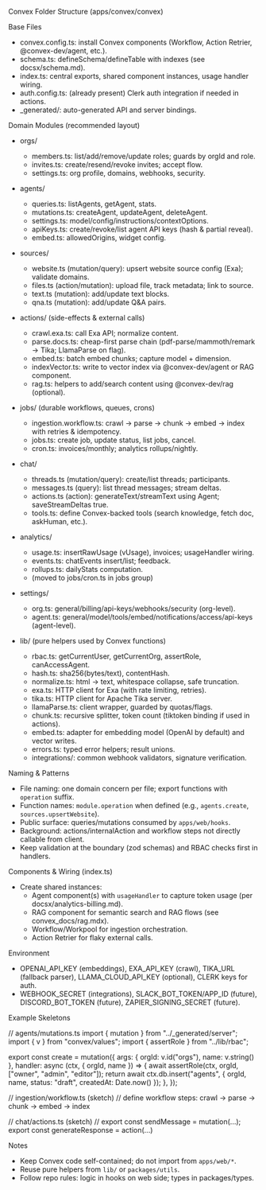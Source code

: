 Convex Folder Structure (apps/convex/convex)

Base Files

- convex.config.ts: install Convex components (Workflow, Action Retrier, @convex-dev/agent, etc.).
- schema.ts: defineSchema/defineTable with indexes (see docsx/schema.md).
- index.ts: central exports, shared component instances, usage handler wiring.
- auth.config.ts: (already present) Clerk auth integration if needed in actions.
- _generated/: auto-generated API and server bindings.

Domain Modules (recommended layout)

- orgs/
  - members.ts: list/add/remove/update roles; guards by orgId and role.
  - invites.ts: create/resend/revoke invites; accept flow.
  - settings.ts: org profile, domains, webhooks, security.

- agents/
  - queries.ts: listAgents, getAgent, stats.
  - mutations.ts: createAgent, updateAgent, deleteAgent.
  - settings.ts: model/config/instructions/contextOptions.
  - apiKeys.ts: create/revoke/list agent API keys (hash & partial reveal).
  - embed.ts: allowedOrigins, widget config.

- sources/
  - website.ts (mutation/query): upsert website source config (Exa); validate domains.
  - files.ts (action/mutation): upload file, track metadata; link to source.
  - text.ts (mutation): add/update text blocks.
  - qna.ts (mutation): add/update Q&A pairs.

- actions/ (side-effects & external calls)
  - crawl.exa.ts: call Exa API; normalize content.
  - parse.docs.ts: cheap-first parse chain (pdf-parse/mammoth/remark → Tika; LlamaParse on flag).
  - embed.ts: batch embed chunks; capture model + dimension.
  - indexVector.ts: write to vector index via @convex-dev/agent or RAG component.
  - rag.ts: helpers to add/search content using @convex-dev/rag (optional).

- jobs/ (durable workflows, queues, crons)
  - ingestion.workflow.ts: crawl → parse → chunk → embed → index with retries & idempotency.
  - jobs.ts: create job, update status, list jobs, cancel.
  - cron.ts: invoices/monthly; analytics rollups/nightly.

- chat/
  - threads.ts (mutation/query): create/list threads; participants.
  - messages.ts (query): list thread messages; stream deltas.
  - actions.ts (action): generateText/streamText using Agent; saveStreamDeltas true.
  - tools.ts: define Convex-backed tools (search knowledge, fetch doc, askHuman, etc.).

- analytics/
  - usage.ts: insertRawUsage (vUsage), invoices; usageHandler wiring.
  - events.ts: chatEvents insert/list; feedback.
  - rollups.ts: dailyStats computation.
  - (moved to jobs/cron.ts in jobs group)

- settings/
  - org.ts: general/billing/api-keys/webhooks/security (org-level).
  - agent.ts: general/model/tools/embed/notifications/access/api-keys (agent-level).

- lib/ (pure helpers used by Convex functions)
  - rbac.ts: getCurrentUser, getCurrentOrg, assertRole, canAccessAgent.
  - hash.ts: sha256(bytes/text), contentHash.
  - normalize.ts: html → text, whitespace collapse, safe truncation.
  - exa.ts: HTTP client for Exa (with rate limiting, retries).
  - tika.ts: HTTP client for Apache Tika server.
  - llamaParse.ts: client wrapper, guarded by quotas/flags.
  - chunk.ts: recursive splitter, token count (tiktoken binding if used in actions).
  - embed.ts: adapter for embedding model (OpenAI by default) and vector writes.
  - errors.ts: typed error helpers; result unions.
  - integrations/: common webhook validators, signature verification.

Naming & Patterns

- File naming: one domain concern per file; export functions with `operation` suffix.
- Function names: `module.operation` when defined (e.g., `agents.create`, `sources.upsertWebsite`).
- Public surface: queries/mutations consumed by `apps/web/hooks`.
- Background: actions/internalAction and workflow steps not directly callable from client.
- Keep validation at the boundary (zod schemas) and RBAC checks first in handlers.

Components & Wiring (index.ts)

- Create shared instances:
  - Agent component(s) with `usageHandler` to capture token usage (per docsx/analytics-billing.md).
  - RAG component for semantic search and RAG flows (see convex_docs/rag.mdx).
  - Workflow/Workpool for ingestion orchestration.
  - Action Retrier for flaky external calls.

Environment

- OPENAI_API_KEY (embeddings), EXA_API_KEY (crawl), TIKA_URL (fallback parser), LLAMA_CLOUD_API_KEY (optional), CLERK keys for auth.
 - WEBHOOK_SECRET (integrations), SLACK_BOT_TOKEN/APP_ID (future), DISCORD_BOT_TOKEN (future), ZAPIER_SIGNING_SECRET (future).

Example Skeletons

// agents/mutations.ts
import { mutation } from "../_generated/server";
import { v } from "convex/values";
import { assertRole } from "../lib/rbac";

export const create = mutation({
  args: { orgId: v.id("orgs"), name: v.string() },
  handler: async (ctx, { orgId, name }) => {
    await assertRole(ctx, orgId, ["owner", "admin", "editor"]);
    return await ctx.db.insert("agents", { orgId, name, status: "draft", createdAt: Date.now() });
  },
});

// ingestion/workflow.ts (sketch)
// define workflow steps: crawl → parse → chunk → embed → index

// chat/actions.ts (sketch)
// export const sendMessage = mutation(...); export const generateResponse = action(...)

Notes

- Keep Convex code self-contained; do not import from `apps/web/*`.
- Reuse pure helpers from `lib/` or `packages/utils`.
- Follow repo rules: logic in hooks on web side; types in packages/types.
